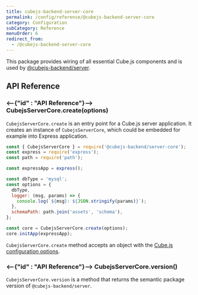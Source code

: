 ```yaml
---
title: cubejs-backend-server-core
permalink: /config/reference/@cubejs-backend-server-core
category: Configuration
subCategory: Reference
menuOrder: 6
redirect_from:
  - /@cubejs-backend-server-core
---
```


This package provides wiring of all essential Cube.js components and is used by
[@cubejs-backend/server][ref-config-ref-backend-server].

## API Reference

### <--{"id" : "API Reference"}--> CubejsServerCore.create(options)

`CubejsServerCore.create` is an entry point for a Cube.js server application. It
creates an instance of `CubejsServerCore`, which could be embedded for example
into Express application.

```javascript
const { CubejsServerCore } = require('@cubejs-backend/server-core');
const express = require('express');
const path = require('path');

const expressApp = express();

const dbType = 'mysql';
const options = {
  dbType,
  logger: (msg, params) => {
    console.log(`${msg}: ${JSON.stringify(params)}`);
  },
  schemaPath: path.join('assets', 'schema'),
};

const core = CubejsServerCore.create(options);
core.initApp(expressApp);
```

`CubejsServerCore.create` method accepts an object with the [Cube.js
configuration options][ref-config].

### <--{"id" : "API Reference"}--> CubejsServerCore.version()

`CubejsServerCore.version` is a method that returns the semantic package version
of `@cubejs-backend/server`.

[ref-config-ref-backend-server]: /config/reference/@cubejs-backend-server
[ref-config]: /config
